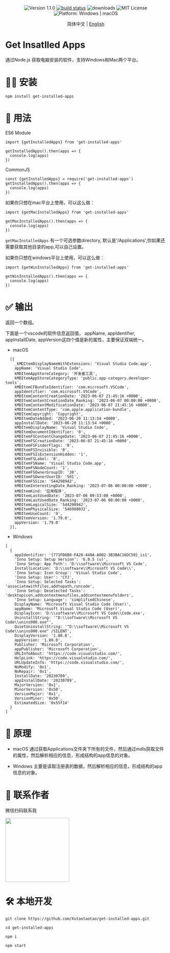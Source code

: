 <div align="center">
  <p>
    <img src="https://img.shields.io/badge/version-1.1.0-blue.svg" alt="Version 1.1.0"/>
    <a href="https://github.com/Xutaotaotao/get-installed-apps/actions/workflows/main.yml"><img src="https://github.com/Xutaotaotao/get-installed-apps/actions/workflows/main.yml/badge.svg" alt="build status"></a>
    <img src="https://img.shields.io/npm/dt/get-installed-apps" alt="downloads" />
    <img src="https://img.shields.io/badge/license-MIT-green.svg" alt="MIT License"/>
    <img src="https://img.shields.io/badge/platform-Windows%20%7C%20macOS-lightgrey.svg" alt="Platform: Windows | macOS"/>
  </p>
</div>
<div align="center">

  简体中文 | [English](https://github.com/Xutaotaotao/get-installed-apps/blob/master/README.md)
  
</div>



# Get Insatlled Apps

通过Node.js 获取电脑安装的软件，支持Windows和Mac两个平台。

# 👨‍💻 安装

`npm install get-installed-apps`

# 🔌 用法
ES6 Module 

```
import {getInstalledApps} from 'get-installed-apps'

getInstalledApps().then(apps => {
  console.log(apps)
})
```

CommonJS

```
const {getInstalledApps} = require('get-installed-apps')
getInstalledApps().then(apps => {
  console.log(apps)
})
```

如果你只想在mac平台上使用，可以这么做：

```
import {getMacInstalledApps} from 'get-installed-apps'

getMacInstalledApps().then(apps => {
  console.log(apps)
})
```
`getMacInstalledApps` 有一个可选参数directory, 默认是'/Applications',你如果还需要获取其他目录的app,可以自己设置。

如果你只想在windows平台上使用，可以这么做：


```
import {getWinInstalledApps} from 'get-installed-apps'

getWinInstalledApps().then(apps => {
  console.log(apps)
})
```
# ✅ 输出

返回一个数组。

下面是一个vscode的软件信息返回值， appName, appIdentifier, appInstallDate, appVersion这四个值是新的属性，主要保证双端统一。

- macOS

```
  [{
    _kMDItemDisplayNameWithExtensions: 'Visual Studio Code.app',
    appName: 'Visual Studio Code',
    kMDItemAppStoreCategory: '开发者工具',
    kMDItemAppStoreCategoryType: 'public.app-category.developer-tools',
    kMDItemCFBundleIdentifier: 'com.microsoft.VSCode',
    appIdentifier: 'com.microsoft.VSCode',
    kMDItemContentCreationDate: '2023-06-07 21:45:16 +0000',
    kMDItemContentCreationDate_Ranking: '2023-06-07 00:00:00 +0000',
    kMDItemContentModificationDate: '2023-06-07 21:45:16 +0000',
    kMDItemContentType: 'com.apple.application-bundle',
    kMDItemCopyright: 'Copyright',
    kMDItemDateAdded: '2023-06-20 11:13:54 +0000',
    appInstallDate: '2023-06-20 11:13:54 +0000',
    kMDItemDisplayName: 'Visual Studio Code',
    kMDItemDocumentIdentifier: '0',
    kMDItemFSContentChangeDate: '2023-06-07 21:45:16 +0000',
    kMDItemFSCreationDate: '2023-06-07 21:45:16 +0000',
    kMDItemFSFinderFlags: '0',
    kMDItemFSInvisible: '0',
    kMDItemFSIsExtensionHidden: '1',
    kMDItemFSLabel: '0',
    kMDItemFSName: 'Visual Studio Code.app',
    kMDItemFSNodeCount: '1',
    kMDItemFSOwnerGroupID: '20',
    kMDItemFSOwnerUserID: '501',
    kMDItemFSSize: '544298942',
    kMDItemInterestingDate_Ranking: '2023-07-06 00:00:00 +0000',
    kMDItemKind: '应用程序',
    kMDItemLastUsedDate: '2023-07-06 09:53:00 +0000',
    kMDItemLastUsedDate_Ranking: '2023-07-06 00:00:00 +0000',
    kMDItemLogicalSize: '544298942',
    kMDItemPhysicalSize: '546988032',
    kMDItemUseCount: '9',
    kMDItemVersion: '1.79.0',
    appVersion: '1.79.0'
  }],
```
- Windows
```
[
  {
    appIdentifier: '{771FD6B0-FA20-440A-A002-3B3BAC16DC50}_is1',
    'Inno Setup: Setup Version': '6.0.5 (u)',
    'Inno Setup: App Path': 'D:\\software\\Microsoft VS Code',
    InstallLocation: 'D:\\software\\Microsoft VS Code\\',
    'Inno Setup: Icon Group': 'Visual Studio Code',
    'Inno Setup: User': 'CYJ',
    'Inno Setup: Selected Tasks': 'associatewithfiles,addtopath,runcode',
    'Inno Setup: Deselected Tasks': 'desktopicon,addcontextmenufiles,addcontextmenufolders',
    'Inno Setup: Language': 'simplifiedChinese',
    DisplayName: 'Microsoft Visual Studio Code (User)',
    appName: 'Microsoft Visual Studio Code (User)',
    DisplayIcon: 'D:\\software\\Microsoft VS Code\\Code.exe',
    UninstallString: '"D:\\software\\Microsoft VS Code\\unins000.exe"',
    QuietUninstallString: '"D:\\software\\Microsoft VS Code\\unins000.exe" /SILENT',
    DisplayVersion: '1.80.0',
    appVersion: '1.80.0',
    Publisher: 'Microsoft Corporation',
    appPublisher: 'Microsoft Corporation',
    URLInfoAbout: 'https://code.visualstudio.com/',
    HelpLink: 'https://code.visualstudio.com/',
    URLUpdateInfo: 'https://code.visualstudio.com/',
    NoModify: '0x1',
    NoRepair: '0x1',
    InstallDate: '20230709',
    appInstallDate: '20230709',
    MajorVersion: '0x1',
    MinorVersion: '0x50',
    VersionMajor: '0x1',
    VersionMinor: '0x50',
    EstimatedSize: '0x55f14'
  }
]
```
# 🤔 原理
- macOS
通过获取Applications文件夹下所有的文件，然后通过mdls获取文件的属性，然后解析相应的信息，形成结构的app信息的对象。

- Windows
主要是读取注册表的数据，然后解析相应的信息，形成结构的app信息的对象。

# 📱 联系作者

微信扫码联系我

<img src="https://xutaotaotao.github.io/wx_qr.jpeg" width="200"/>

# 🛠 本地开发
```
git clone https://github.com/Xutaotaotao/get-installed-apps.git

cd get-installed-apps

npm i

npm start

```
